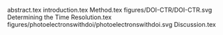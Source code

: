 abstract.tex
introduction.tex
Method.tex
figures/DOI-CTR/DOI-CTR.svg
Determining the Time Resolution.tex
figures/photoelectronswithdoi/photoelectronswithdoi.svg
Discussion.tex